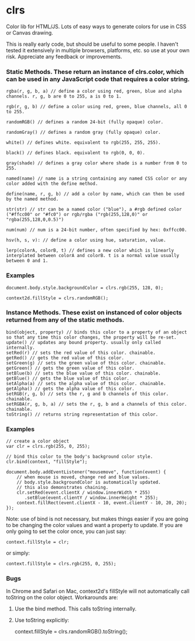 clrs
====

Color lib for HTML/JS. Lots of easy ways to generate colors for use in CSS or Canvas drawing.

This is really early code, but should be useful to some people. I haven't tested it extensively in multiple browsers, platforms, etc. so use at your own risk. Appreciate any feedback or improvements.

### Static Methods. These return an instance of clrs.color, which can be used in any JavaScript code that requires a color string.

	rgba(r, g, b, a) // define a color using red, green, blue and alpha channels. r, g, b are 0 to 255, a is 0 to 1.

	rgb(r, g, b) // define a color using red, green, blue channels, all 0 to 255.
	
	randomRGB() // defines a random 24-bit (fully opaque) color.
	
	randomGray() // defines a random gray (fully opaque) color.
	
	white() // defines white. equivalent to rgb(255, 255, 255).
	
	black() // defines black. equivalent to rgb(0, 0, 0).
	
	gray(shade) // defines a gray color where shade is a number from 0 to 255.
	
	named(name) // name is a string containing any named CSS color or any color added with the define method.
	
	define(name, r, g, b) // add a color by name, which can then be used by the named method.

	str(str) // str can be a named color ("blue"), a #rgb defined color ("#ffcc00" or "#fc0") or rgb/rgba ("rgb(255,128,0)" or "rgba(255,128,0,0.5)")
	
	num(num) // num is a 24-bit number, often specified by hex: 0xffcc00.
	
	hsv(h, s, v): // define a color using hue, saturation, value.

	lerp(colorA, colorB, t) // defines a new color which is linearly interplated between colorA and colorB. t is a normal value usually between 0 and 1. 

### Examples

	document.body.style.backgroundColor = clrs.rgb(255, 128, 0);

	context2d.fillStyle = clrs.randomRGB();

### Instance Methods. These exist on instanced of color objects returned from any of the static methods.


	bind(object, property) // binds this color to a property of an object so that any time this color changes, the property will be re-set.
	update() // updates any bound property. usually only called internally.
	setRed(r) // sets the red value of this color. chainable.
	getRed() // gets the red value of this color.
	setGreen(g) // sets the green value of this color. chainable.
	getGreen() // gets the green value of this color.
	setBlue(b) // sets the blue value of this color. chainable.
	getBlue() // gets the blue value of this color.
	setAlpha(a) // sets the alpha value of this color. chainable.
	getAlpha() // gets the alpha value of this color.
	setRGB(r, g, b) // sets the r, g and b channels of this color. chainable.
	setRGBA(r, g, b, a) // sets the r, g, b and a channels of this color. chainable.
	toString() // returns string representation of this color. 

### Examples

	// create a color object
	var clr = clrs.rgb(255, 0, 255);

	// bind this color to the body's background color style.
	clr.bind(context, "fillStyle");

	document.body.addEventListener("mousemove", function(event) {
		// when mouse is moved, change red and blue values.
		// body.style.backgroundColor is automatically updated.
		// this also demonstrates chaining.
		clr.setRed(event.clientX / window.innerWidth * 255)
		   .setBlue(event.clientY / window.innerHeight * 255);
		context.fillRect(event.clientX - 10, event.clientY - 10, 20, 20);
	});

Note: use of bind is not necessary, but makes things easier if you are going to be changing the color values and want a property to update. If you are only going to set the color once, you can just say:

	context.fillStyle = clr;

or simply:

	context.fillStyle = clrs.rgb(255, 0, 255);

### Bugs

In Chrome and Safari on Mac, context2d's fillStyle will not automatically call toString on the color object. Workarounds are:

1. Use the bind method. This calls toString internally.
2. Use toString explicitly:

	context.fillStyle = clrs.randomRGB().toString();
	
	
